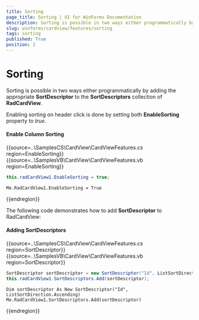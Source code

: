 ```yaml
---
title: Sorting
page_title: Sorting | UI for WinForms Documentation
description: Sorting is possible in two ways either programmatically by adding the appropriate SortDescriptor to the SortDescriptors collection of RadCardView.
slug: winforms/cardview/features/sorting
tags: sorting
published: True
position: 2
---
```


# Sorting

Sorting is possible in two ways either programmatically by adding the appropriate __SortDescriptor__ to the __SortDescriptors__ collection of __RadCardView__.

Enabling sorting on header click is done by setting both __EnableSorting__  property to *true*.

#### Enable Column Sorting

{{source=..\SamplesCS\CardView\CardViewFeatures.cs region=EnableSorting}} 
{{source=..\SamplesVB\CardView\CardViewFeatures.vb region=EnableSorting}} 

````C#
this.radCardView1.EnableSorting = true;

````
````VB.NET
Me.RadCardView1.EnableSorting = True

````

{{endregion}} 

The following code demonstrates how to add __SortDescriptor__ to RadCardView:

#### Adding SortDescriptors

{{source=..\SamplesCS\CardView\CardViewFeatures.cs region=SortDescriptor}} 
{{source=..\SamplesVB\CardView\CardViewFeatures.vb region=SortDescriptor}} 

````C#
SortDescriptor sortDescriptor = new SortDescriptor("Id", ListSortDirection.Ascending);
this.radCardView1.SortDescriptors.Add(sortDescriptor);

````
````VB.NET
Dim sortDescriptor As New SortDescriptor("Id", ListSortDirection.Ascending)
Me.RadCardView1.SortDescriptors.Add(sortDescriptor)

````

{{endregion}}
